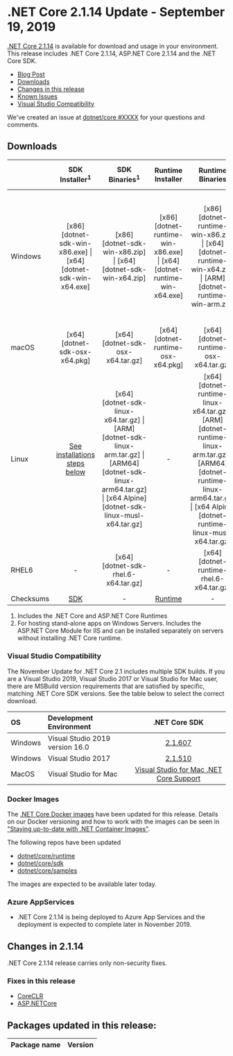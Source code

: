 # .NET Core 2.1.14 Update - September 19, 2019

[.NET Core 2.1.14](https://dotnet.microsoft.com/download/dotnet-core/2.1) is available for download and usage in your environment. This release includes .NET Core 2.1.14, ASP.NET Core 2.1.14 and the .NET Core SDK.

* [Blog Post][dotnet-blog]
* [Downloads](#downloads)
* [Changes in this release](#changes-in-2114)
* [Known Issues](../2.1-known-issues.md)
* [Visual Studio Compatibility](#visual-studio-compatibility)

We've created an issue at [dotnet/core #XXXX](https://github.com/dotnet/core/issues/XXXX) for your questions and comments.

## Downloads

|           | SDK Installer<sup>1</sup>                        | SDK Binaries<sup>1</sup>                 | Runtime Installer                                        | Runtime Binaries                                 | ASP.NET Core Runtime           |
| --------- | :------------------------------------------:     | :----------------------:                 | :---------------------------:                            | :-------------------------:                      | :-----------------:            |
| Windows   | [x86][dotnet-sdk-win-x86.exe] \| [x64][dotnet-sdk-win-x64.exe] | [x86][dotnet-sdk-win-x86.zip] \| [x64][dotnet-sdk-win-x64.zip] | [x86][dotnet-runtime-win-x86.exe] \| [x64][dotnet-runtime-win-x64.exe] | [x86][dotnet-runtime-win-x86.zip] \| [x64][dotnet-runtime-win-x64.zip] \| [ARM][dotnet-runtime-win-arm.zip] | [x86][aspnetcore-runtime-win-x86.exe] \| [x64][aspnetcore-runtime-win-x64.exe] \| <br> [Hosting Bundle][dotnet-hosting-win.exe]<sup>2</sup> |
| macOS     | [x64][dotnet-sdk-osx-x64.pkg]  | [x64][dotnet-sdk-osx-x64.tar.gz]     | [x64][dotnet-runtime-osx-x64.pkg] | [x64][dotnet-runtime-osx-x64.tar.gz] | [x64][aspnetcore-runtime-osx-x64.tar.gz]<sup>1</sup>
| Linux     | [See installations steps below][linux-install]   | [x64][dotnet-sdk-linux-x64.tar.gz] \| [ARM][dotnet-sdk-linux-arm.tar.gz] \| [ARM64][dotnet-sdk-linux-arm64.tar.gz] \| [x64 Alpine][dotnet-sdk-linux-musl-x64.tar.gz] | - | [x64][dotnet-runtime-linux-x64.tar.gz] \| [ARM][dotnet-runtime-linux-arm.tar.gz] \| [ARM64][dotnet-runtime-linux-arm64.tar.gz] \| [x64 Alpine][dotnet-runtime-linux-musl-x64.tar.gz] | [x64][aspnetcore-runtime-linux-x64.tar.gz]<sup>1</sup>  \| [ARM][aspnetcore-runtime-linux-arm.tar.gz]<sup>1</sup> \| [x64 Alpine][aspnetcore-runtime-linux-musl-x64.tar.gz]<sup>1</sup> |
| RHEL6     | -                                                | [x64][dotnet-sdk-rhel.6-x64.tar.gz]                    | -                                                        | [x64][dotnet-runtime-rhel.6-x64.tar.gz] | - |
| Checksums | [SDK][checksums-sdk]                             | -                                        | [Runtime][checksums-runtime]                             | - | - |

1. Includes the .NET Core and ASP.NET Core Runtimes
2. For hosting stand-alone apps on Windows Servers. Includes the ASP.NET Core Module for IIS and can be installed separately on servers without installing .NET Core runtime.


### Visual Studio Compatibility

The November Update for .NET Core 2.1 includes multiple SDK builds. If you are a Visual Studio 2019, Visual Studio 2017 or Visual Studio for Mac user, there are MSBuild version requirements that are satisfied by specific, matching .NET Core SDK versions. See the table below to select the correct download.

| OS | Development Environment | .NET Core SDK |
| :-- | :-- | :--: |
| Windows | Visual Studio 2019 version 16.0 | [2.1.607](2.1.607-download.md) |
| Windows | Visual Studio 2017 | [2.1.510](#downloads) |
| MacOS | Visual Studio for Mac | [Visual Studio for Mac .NET Core Support](https://docs.microsoft.com/en-us/visualstudio/mac/net-core-support) |


### Docker Images

The [.NET Core Docker images](https://hub.docker.com/r/microsoft/dotnet/) have been updated for this release. Details on our Docker versioning and how to work with the images can be seen in ["Staying up-to-date with .NET Container Images"](https://blogs.msdn.microsoft.com/dotnet/2018/06/18/staying-up-to-date-with-net-container-images/).

The following repos have been updated

* [dotnet/core/runtime](https://hub.docker.com/_/microsoft-dotnet-core-runtime/)
* [dotnet/core/sdk](https://hub.docker.com/_/microsoft-dotnet-core-sdk/)
* [dotnet/core/samples](https://hub.docker.com/_/microsoft-dotnet-core-samples)


The images are expected to be available later today.

### Azure AppServices

* .NET Core 2.1.14 is being deployed to Azure App Services and the deployment is expected to complete later in November 2019.

## Changes in 2.1.14

.NET Core 2.1.14 release carries only non-security fixes.


### Fixes in this release

* [CoreCLR](https://github.com/dotnet/coreclr/issues?utf8=%E2%9C%93&q=milestone%3A2.1.14+label%3Aservicing-approved)
* [ASP.NETCore](https://github.com/search?q=user:aspnet+is:pr+label:Servicing-approved+milestone:2.1.14)

## Packages updated in this release:

Package name | Version
:----------- | :------------------


[blob-runtime]: https://dotnetcli.blob.core.windows.net/dotnet/Runtime/
[blob-sdk]: https://dotnetcli.blob.core.windows.net/dotnet/Sdk/
[release-notes]: https://github.com/dotnet/core/blob/master/release-notes/2.1/2.1.14/2.1.14.md



[checksums-runtime]: https://dotnetcli.blob.core.windows.net/dotnet/checksums/2.1.14-sha.txt
[checksums-sdk]: https://dotnetcli.blob.core.windows.net/dotnet/checksums/2.1.14-sha.txt

[linux-install]: https://www.microsoft.com/net/download/linux
[dotnet-blog]: https://devblogs.microsoft.com/dotnet/net-core-november-2019/
